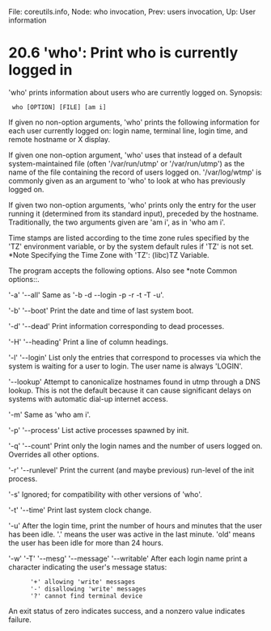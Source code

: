 File: coreutils.info,  Node: who invocation,  Prev: users invocation,  Up: User information

20.6 'who': Print who is currently logged in
============================================

'who' prints information about users who are currently logged on.
Synopsis:

     who [OPTION] [FILE] [am i]

   If given no non-option arguments, 'who' prints the following
information for each user currently logged on: login name, terminal
line, login time, and remote hostname or X display.

   If given one non-option argument, 'who' uses that instead of a
default system-maintained file (often '/var/run/utmp' or
'/var/run/utmp') as the name of the file containing the record of users
logged on.  '/var/log/wtmp' is commonly given as an argument to 'who' to
look at who has previously logged on.

   If given two non-option arguments, 'who' prints only the entry for
the user running it (determined from its standard input), preceded by
the hostname.  Traditionally, the two arguments given are 'am i', as in
'who am i'.

   Time stamps are listed according to the time zone rules specified by
the 'TZ' environment variable, or by the system default rules if 'TZ' is
not set.  *Note Specifying the Time Zone with 'TZ': (libc)TZ Variable.

   The program accepts the following options.  Also see *note Common
options::.

'-a'
'--all'
     Same as '-b -d --login -p -r -t -T -u'.

'-b'
'--boot'
     Print the date and time of last system boot.

'-d'
'--dead'
     Print information corresponding to dead processes.

'-H'
'--heading'
     Print a line of column headings.

'-l'
'--login'
     List only the entries that correspond to processes via which the
     system is waiting for a user to login.  The user name is always
     'LOGIN'.

'--lookup'
     Attempt to canonicalize hostnames found in utmp through a DNS
     lookup.  This is not the default because it can cause significant
     delays on systems with automatic dial-up internet access.

'-m'
     Same as 'who am i'.

'-p'
'--process'
     List active processes spawned by init.

'-q'
'--count'
     Print only the login names and the number of users logged on.
     Overrides all other options.

'-r'
'--runlevel'
     Print the current (and maybe previous) run-level of the init
     process.

'-s'
     Ignored; for compatibility with other versions of 'who'.

'-t'
'--time'
     Print last system clock change.

'-u'
     After the login time, print the number of hours and minutes that
     the user has been idle.  '.' means the user was active in the last
     minute.  'old' means the user has been idle for more than 24 hours.

'-w'
'-T'
'--mesg'
'--message'
'--writable'
     After each login name print a character indicating the user's
     message status:

          '+' allowing 'write' messages
          '-' disallowing 'write' messages
          '?' cannot find terminal device

   An exit status of zero indicates success, and a nonzero value
indicates failure.

